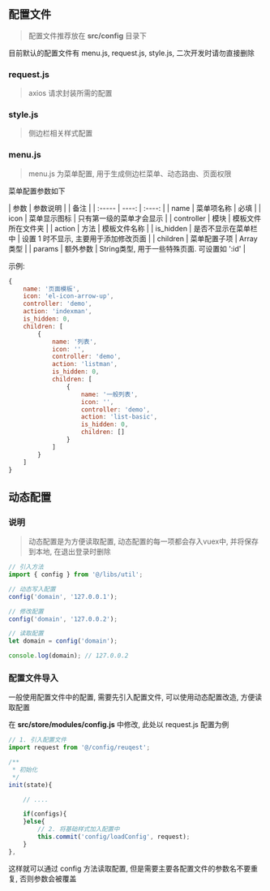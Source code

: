 ## 配置文件

> 配置文件推荐放在 **src/config** 目录下

目前默认的配置文件有 menu.js, request.js, style.js, 二次开发时请勿直接删除

### request.js

> axios 请求封装所需的配置

### style.js

> 侧边栏相关样式配置

### menu.js

> menu.js 为菜单配置, 用于生成侧边栏菜单、动态路由、页面权限

菜单配置参数如下

| 参数 | 参数说明 | | 备注 |
| :----- | ----: | :----: |
| name 	  | 菜单项名称 | 必填 |
| icon | 菜单显示图标 | 只有第一级的菜单才会显示 |
| controller  | 模块 | 模板文件所在文件夹 |
| action | 方法 | 模板文件名称 |
| is_hidden | 是否不显示在菜单栏中 | 设置 1 时不显示, 主要用于添加修改页面 |
| children | 菜单配置子项 | Array类型 |
| params | 额外参数 | String类型, 用于一些特殊页面. 可设置如 ':id' |

示例: 
```js
{
	name: '页面模板',
	icon: 'el-icon-arrow-up',
	controller: 'demo',
	action: 'indexman',
	is_hidden: 0,
	children: [
		{
			name: '列表',
			icon: '',
			controller: 'demo',
			action: 'listman',
			is_hidden: 0,
			children: [
				{
					name: '一般列表',
					icon: '',
					controller: 'demo',
					action: 'list-basic',
					is_hidden: 0,
					children: []
				}
			]
		}
	]
}
```

## 动态配置

### 说明

> 动态配置是为方便读取配置, 动态配置的每一项都会存入vuex中, 并将保存到本地, 在退出登录时删除

```js
// 引入方法
import { config } from '@/libs/util';

// 动态写入配置
config('domain', '127.0.0.1');

// 修改配置
config('domain', '127.0.0.2');

// 读取配置
let domain = config('domain');

console.log(domain); // 127.0.0.2
```

### 配置文件导入

一般使用配置文件中的配置, 需要先引入配置文件, 可以使用动态配置改造, 方便读取配置

在 **src/store/modules/config.js** 中修改, 此处以 request.js 配置为例

```js
// 1. 引入配置文件
import request from '@/config/reuqest';

/**
 * 初始化
 */
init(state){

	// ....

	if(configs){
	}else{
		// 2. 将基础样式加入配置中
		this.commit('config/loadConfig', request);
	}
},
```

这样就可以通过 config 方法读取配置, 但是需要主要各配置文件的参数名不要重复, 否则参数会被覆盖